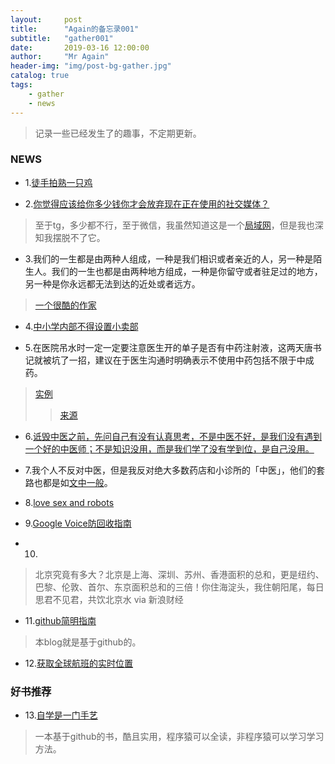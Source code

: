 ```yaml
---
layout:     post
title:      "Again的备忘录001"
subtitle:   "gather001"
date:       2019-03-16 12:00:00
author:     "Mr Again"
header-img: "img/post-bg-gather.jpg"
catalog: true
tags:
    - gather
    - news
---
```


>记录一些已经发生了的趣事，不定期更新。

### NEWS
* 1.[徒手拍熟一只鸡](https://mp.weixin.qq.com/s?__biz=MTg1MjI3MzY2MQ==&mid=2651707929&idx=1&sn=5a4bddb2394ab2f09891e3abb140b5a9&chksm=5da1fe8b6ad6779d4fe217486b171bf049acd398e958b661c77252beb643652e58de2aef2842&xtrack=1&scene=0&subscene=131&clicktime=1552290884&ascene=7&devicetype=android-25&version=2700033b&nettype=cmnet&abtest_cookie=BAABAAoACwASABMABQAjlx4AVpkeAMWZHgDRmR4A3JkeAAAA&lang=en&pass_ticket=PzRmI1HJYA2moeyJJRcYWJFnwPHLYAeHTzhTuVa3ACM6fuRz4N7sRlygwfC9PYgl&wx_header=1)

* 2.[你觉得应该给你多少钱你才会放弃现在正在使用的社交媒体？](http://m.qdaily.com/mobile/articles/61916.html?source=feed)
>至于tg，多少都不行，至于微信，我虽然知道这是一个[局域网](https://blog.yitianshijie.net/2015/11/16/wechat-de-facto-lan/)，但是我也深知我摆脱不了它。

* 3.我们的一生都是由两种人组成，一种是我们相识或者亲近的人，另一种是陌生人。我们的一生也都是由两种地方组成，一种是你留守或者驻足过的地方，另一种是你永远都无法到达的近处或者远方。
>[一个很酷的作家](https://mp.weixin.qq.com/s?__biz=MjM5NjYyMjM0MA==&mid=2650882977&idx=1&sn=810635663388c596d061b7c313e8e2fc&chksm=bd139aca8a6413dc489baa4826fda5136e216efb59e20dd4ddb85fe9f916a709be6e124d6696&xtrack=1&scene=0&subscene=131&clicktime=1552354798&ascene=7&devicetype=android-25&version=2700033b&nettype=cmnet&abtest_cookie=BAABAAoACwASABMABQAjlx4AVpkeAMWZHgDRmR4A3JkeAAAA&lang=en&pass_ticket=cRhkLWaaf%2B22I2RwrR%2F5k4uz4pP23%2FEF6j7xXigSJt0cUpRiRJKzx6c9G5X%2BGzx3&wx_header=1)

* 4.[中小学内部不得设置小卖部](https://m.weibo.cn/status/HkqN59OyX?jumpfrom=weibocom)

* 5.在医院吊水时一定一定要注意医生开的单子是否有中药注射液，这两天唐书记就被坑了一招，建议在于医生沟通时明确表示不使用中药包括不限于中成药。
>[实例](https://cdn.ruguoapp.com/Fons4g8PQTBFAeXavoXVDQq64VKO.png)
>>[来源](t.me/knowledge1024)

* 6.[诋毁中医之前，先问自己有没有认真思考，不是中医不好，是我们没有遇到一个好的中医师；不是知识没用，而是我们学了没有学到位，是自己没用。](https://m.okjike.com/originalPosts/5c83650f333fe100184c6b63?share_distinct_id=1697024719c37-010fca9b58c0e1-3d4b3550-230400-1697024719ed8&share_depth=1)

* 7.我个人不反对中医，但是我反对绝大多数药店和小诊所的「中医」，他们的套路也都是如[文中一般](https://mp.weixin.qq.com/s?__biz=MjM5MjUwNzIyMA==&mid=2649941320&idx=1&sn=0fff1c7cad3f4dccbf0aee9f8cddb2b9&chksm=bea3717389d4f865c22f8b1a8f6b5d3880eba8a507da3f724db4ccd0c363d84a97eb40435028&xtrack=1&scene=0&subscene=131&clicktime=1552364520&ascene=7&devicetype=android-25&version=2700033b&nettype=cmnet&abtest_cookie=BAABAAoACwASABMABQAjlx4AVpkeAMWZHgDRmR4A3JkeAAAA&lang=en&pass_ticket=cRhkLWaaf%2B22I2RwrR%2F5k4uz4pP23%2FEF6j7xXigSJt0cUpRiRJKzx6c9G5X%2BGzx3&wx_header=1)。

* 8.[love sex and robots](https://www.npr.org/2019/03/08/701632247/love-sex-and-robots)

* 9.[Google Voice防回收指南](https://telegra.ph/Google-Voice-Never-Reclaimed-07-15)

* 10.
>北京究竟有多大？北京是上海、深圳、苏州、香港面积的总和，更是纽约、巴黎、伦敦、首尔、东京面积总和的三倍！你住海淀头，我住朝阳尾，每日思君不见君，共饮北京水 via 新浪财经

* 11.[github简明指南](http://rogerdudler.github.io/git-guide/index.zh.html)
>本blog就是基于github的。

* 12.[获取全球航班的实时位置](https://habr.com/en/post/440596/)

### 好书推荐
- 13.[自学是一门手艺](https://github.com/selfteaching/the-craft-of-selfteaching)
>一本基于github的书，酷且实用，程序猿可以全读，非程序猿可以学习学习方法。